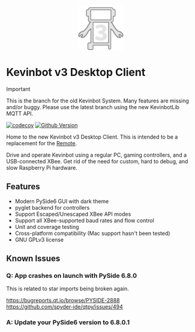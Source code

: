 <p align="center">
  <img src="assets/icons/icon.svg" alt="Kevinbot v3 logo" width=120/>
</p>

# Kevinbot v3 Desktop Client

> [!IMPORTANT]
> This is the branch for the old Kevinbot System. Many features are missing and/or buggy. Please use the latest branch using the new KevinbotLib MQTT API.

[![codecov](https://codecov.io/gh/meowmeowahr/KevinbotV3-DesktopClient/graph/badge.svg?token=7Y1GZD15MH)](https://codecov.io/gh/meowmeowahr/KevinbotV3-DesktopClient)
[![Github Version](https://img.shields.io/github/v/release/meowmeowahr/KevinbotV3-DesktopClient?display_name=tag&include_prereleases)](https://github.com/meowmeowahr/KevinbotV3-DesktopClient/releases)


Home to the new Kevinbot v3 Desktop Client. This is intended to be a replacement for the [Remote](https://github.com/meowmeowahr/KevinbotV3-Remote).

Drive and operate Kevinbot using a regular PC, gaming controllers, and a USB-connected XBee. Get rid of the need for custom, hard to debug, and slow Raspberry Pi hardware.

## Features

* Modern PySide6 GUI with dark theme
* pyglet backend for controllers
* Support Escaped/Unescaped XBee API modes
* Support all XBee-supported baud rates and flow control
* Unit and coverage testing
* Cross-platform compatibility (Mac support hasn't been tested)
* GNU GPLv3 license

## Known Issues

### Q: App crashes on launch with PySide 6.8.0

This is related to star imports being broken again.

https://bugreports.qt.io/browse/PYSIDE-2888
<br>
https://github.com/spyder-ide/qtpy/issues/494

### A: Update your PySide6 version to 6.8.0.1